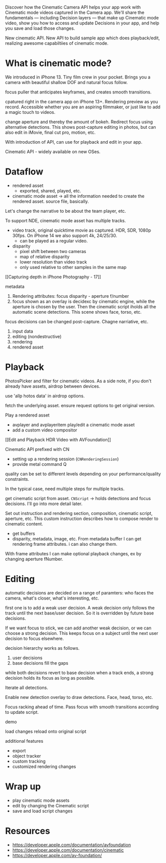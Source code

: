 Discover how the Cinematic Camera API helps your app work with Cinematic mode videos captured in the Camera app. We'll share the fundamentals — including Decision layers — that make up Cinematic mode video, show you how to access and update Decisions in your app, and help you save and load those changes.

New cinematic API.  New API to build sample app which does playback/edit, realizing awesome capabiltiies of cinematic mode.

# What is cinematic mode?

We introduced in iPhone 13.  Tiny film crew in your pocket.  Brings you a camera with beautiful shallow DOF and natural focus follow.  

focus puller that anticipates keyframes, and creates smooth transitions.

cpatured right in the camera app on iPhone 13+.  Rendering preview as you record.  Accessible whether you are an aspiring filmmaker, or just like to add a magic touch to videos.

change aperture and thereby the amount of bokeh.  Redirect focus using alternative detections.  This shows post-capture editing in photos, but can also edit in iMovie, final cut pro, motion, etc.

With introduction of API, can use for playback and edit in your app.

Cinematic API - widely available on new OSes.  

# Dataflow
* rendered asset
	* exported, shared, played, etc.
* cinematic mode asset -> all the information needed to create the rendered asset.  source file, basically.

Let's change the narrative to be about the team player, etc.

To support NDE, cinematic mode asset has multiple tracks.
* video track, original quicktime movie as captured.  HDR, SDR, 1080p 30fps.  On iPhone 14 we also support 4k, 24/25/30.
	* can be played as a regular video.
* disparity
	* pixel shift between two cameras
	* map of relative disparity
	* lower resolution than video track
	* only used relative to other samples in the same map

[[Capturing depth in iPhone Photography - 17]]

metadata
1.  Rendering attributes: focus disparity - aperture f/number
2. focus shown as an overlay is decidexc by cinematic engine, while the aperture is chosen by the user.  Then the cinematic script iholds all the automatic scene detections.  This scene shows face, torso, etc.

focus decisions can be changed post-capture.  Chagne narriative, etc.

1.  input data
2. editing (nondestructive)
3. rendering
4. rendered asset
# Playback
PhotosPicker and filter for cinematic videos.  As a side note, if you don't already have assets, airdrop between devices.

use 'allp hotos data' in airdrop options.

fetch the underlying asset.
ensure request options to get original version.  

Play a rendered asset
* avplayer and avplayeritem
play/edit a cinematic mode asset
* add a custom video compositor

[[Edit and Playback HDR Video with AVFoundation]]

Cinematic API prefixed with CN
* setting up a rendering session (`CNRenderingSession`)
* provide metal command Q

quality can be set to different levels depending on your performance/quality constraints.

In the typical case, need multiple steps for multiple tracks.

get cinematic script from asset.  `CNScript` -> holds detections and focus decisions.  I'll go into more detail later.

Set out instruction and rendering section, composition, cinematic script, aperture, etc.  This custom instruction describes how to compose render to cinematic content.

* get buffers
* disparity, metadata, image, etc.
From metadata buffer I can get rendering frame attributes.  i can also change them.

With frame attributes I can make optional playback changes, ex by changing aperture fNumber.

# Editing

automatic decisions are decided on a range of paramters: who faces the camera, what's closer, what's interesting, etc.

first one is to add a weak user decision.  A weak decision only follows the track until the next base/user decision.  So it is overridden by future base decisions.

If we want focus to stick, we can add another weak decision, or we can choose a strong decision.  This keeps focus on a subject until the next user decision to focus elsewhere.

decision hierarchy works as follows.
1.  user decisions
2. base decisions fill the gaps

while both decisions revert to base decision when a track ends, a strong decision holds its focus as long as possible.

Iterate all detections. 

Enable new detection overlay to draw detections.  Face, head, torso, etc.  

Focus racking ahead of time.
Pass focus with smooth transitions according to update script.

demo

load changes
reload onto original script

additional features
* export
* object tracker
* custom tracking
* customized rendering changes

# Wrap up
* play cinematic mode assets
* edit by changing the Cinematic script
* save and load script changes


# Resources
* https://developer.apple.com/documentation/avfoundation
* https://developer.apple.com/documentation/cinematic
* https://developer.apple.com/av-foundation/

